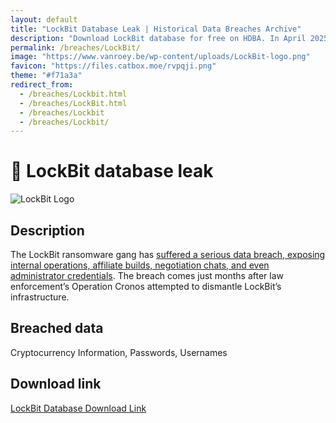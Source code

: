 ```yaml
---
layout: default
title: "LockBit Database Leak | Historical Data Breaches Archive"
description: "Download LockBit database for free on HDBA. In April 2025, the ransomeware group LockBit suffered a data breach that exposed around 60k customer records."
permalink: /breaches/LockBit/
image: "https://www.vanroey.be/wp-content/uploads/LockBit-logo.png"
favicon: "https://files.catbox.moe/rvpqji.png"
theme: "#f71a3a"
redirect_from:
  - /breaches/Lockbit.html
  - /breaches/LockBit.html
  - /breaches/Lockbit
  - /breaches/Lockbit/
---
```


# 🔐 LockBit database leak

![LockBit Logo](https://www.vanroey.be/wp-content/uploads/LockBit-logo.png)

## Description

The LockBit ransomware gang has <a href="https://redirect.trace.rip/?url=https://the420.in/lockbit-ransomware-breach-exposes-affiliate-data-negotiations/" target="_blank" rel="noopener">suffered a serious data breach, exposing internal operations, affiliate builds, negotiation chats, and even administrator credentials</a>. The breach comes just months after law enforcement’s Operation Cronos attempted to dismantle LockBit’s infrastructure.

## Breached data

Cryptocurrency Information, Passwords, Usernames

## Download link

[LockBit Database Download Link](https://redirect.trace.rip/?url=https://mega.nz/file/QdY1RChY#thSnDNNXDHspBSwzAfVeNqGq2knWAjkDaRsOLSLXp2g)
